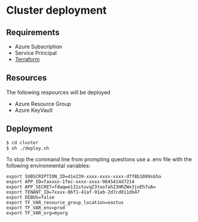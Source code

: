 # Cluster deployment

## Requirements

- Azure Subscription
- Service Principal
- [Terraform](https://www.terraform.io/downloads.html)

## Resources

The following respources will be deployed
- Azure Resource Group
- Azure KeyVault 

## Deployment

``` bash
$ cd cluster
$ sh ./deploy.sh
```

To stop the command line from prompting questions use a .env file with the following environmental variables:

```
export SUBSCRIPTION_ID=41e239-xxxx-xxxx-xxxx-dff8b1089s65a
export APP_ID=faxxxx-1fec-xxxx-xxxx-9845414d7214
export APP_SECRET=fdwqwe131stuvqZ3too7ahZ3HRZWx3joEh7uA=
export TENANT_ID=7xxxx-86f1-41af-91ab-2d7cd011db47
export DEBUG=false
export TF_VAR_resource_group_location=eastus
export TF_VAR_env=prod
export TF_VAR_org=myorg
```
